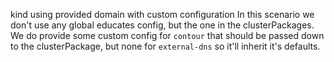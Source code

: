 kind using provided domain with custom configuration
In this scenario we don't use any global educates config, but the one in the clusterPackages.
We do provide some custom config for `contour` that should be passed down to the clusterPackage, 
but none for `external-dns` so it'll inherit it's defaults.
